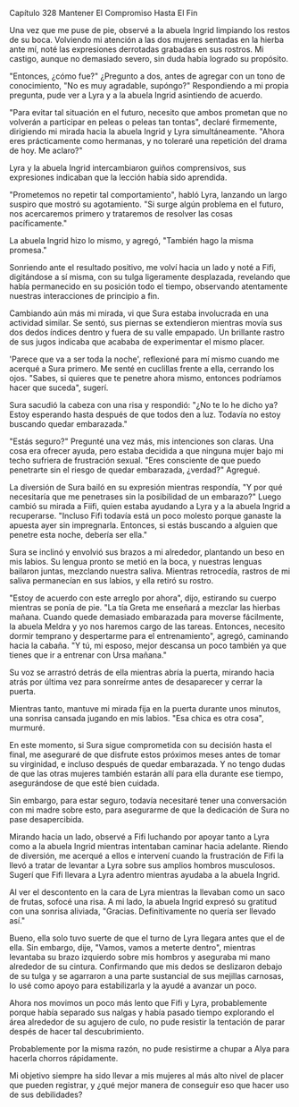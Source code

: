 
Capítulo 328 Mantener El Compromiso Hasta El Fin

Una vez que me puse de pie, observé a la abuela Ingrid limpiando los restos de su boca. Volviendo mi atención a las dos mujeres sentadas en la hierba ante mí, noté las expresiones derrotadas grabadas en sus rostros. Mi castigo, aunque no demasiado severo, sin duda había logrado su propósito.

"Entonces, ¿cómo fue?" ¿Pregunto a dos, antes de agregar con un tono de conocimiento, "No es muy agradable, supóngo?" Respondiendo a mi propia pregunta, pude ver a Lyra y a la abuela Ingrid asintiendo de acuerdo.

"Para evitar tal situación en el futuro, necesito que ambos prometan que no volverán a participar en peleas o peleas tan tontas", declaré firmemente, dirigiendo mi mirada hacia la abuela Ingrid y Lyra simultáneamente. "Ahora eres prácticamente como hermanas, y no toleraré una repetición del drama de hoy. Me aclaro?"

Lyra y la abuela Ingrid intercambiaron guiños comprensivos, sus expresiones indicaban que la lección había sido aprendida.

"Prometemos no repetir tal comportamiento", habló Lyra, lanzando un largo suspiro que mostró su agotamiento. "Si surge algún problema en el futuro, nos acercaremos primero y trataremos de resolver las cosas pacíficamente."

La abuela Ingrid hizo lo mismo, y agregó, "También hago la misma promesa."

Sonriendo ante el resultado positivo, me volví hacia un lado y noté a Fifi, digitándose a sí misma, con su tulga ligeramente desplazada, revelando que había permanecido en su posición todo el tiempo, observando atentamente nuestras interacciones de principio a fin.

Cambiando aún más mi mirada, vi que Sura estaba involucrada en una actividad similar. Se sentó, sus piernas se extendieron mientras movía sus dos dedos índices dentro y fuera de su valle empapado. Un brillante rastro de sus jugos indicaba que acababa de experimentar el mismo placer.

'Parece que va a ser toda la noche', reflexioné para mí mismo cuando me acerqué a Sura primero. Me senté en cuclillas frente a ella, cerrando los ojos. "Sabes, si quieres que te penetre ahora mismo, entonces podríamos hacer que suceda", sugerí.

Sura sacudió la cabeza con una risa y respondió: "¿No te lo he dicho ya? Estoy esperando hasta después de que todos den a luz. Todavía no estoy buscando quedar embarazada."

"Estás seguro?" Pregunté una vez más, mis intenciones son claras. Una cosa era ofrecer ayuda, pero estaba decidida a que ninguna mujer bajo mi techo sufriera de frustración sexual. "Eres consciente de que puedo penetrarte sin el riesgo de quedar embarazada, ¿verdad?" Agregué.

La diversión de Sura bailó en su expresión mientras respondía, "Y por qué necesitaría que me penetrases sin la posibilidad de un embarazo?" Luego cambió su mirada a Fiifi, quien estaba ayudando a Lyra y a la abuela Ingrid a recuperarse. "Incluso Fifi todavía está un poco molesto porque ganaste la apuesta ayer sin impregnarla. Entonces, si estás buscando a alguien que penetre esta noche, debería ser ella."

Sura se inclinó y envolvió sus brazos a mi alrededor, plantando un beso en mis labios. Su lengua pronto se metió en la boca, y nuestras lenguas bailaron juntas, mezclando nuestra saliva. Mientras retrocedía, rastros de mi saliva permanecían en sus labios, y ella retiró su rostro.

"Estoy de acuerdo con este arreglo por ahora", dijo, estirando su cuerpo mientras se ponía de pie. "La tía Greta me enseñará a mezclar las hierbas mañana. Cuando quede demasiado embarazada para moverse fácilmente, la abuela Meldra y yo nos haremos cargo de las tareas. Entonces, necesito dormir temprano y despertarme para el entrenamiento", agregó, caminando hacia la cabaña. "Y tú, mi esposo, mejor descansa un poco también ya que tienes que ir a entrenar con Ursa mañana."

Su voz se arrastró detrás de ella mientras abría la puerta, mirando hacia atrás por última vez para sonreírme antes de desaparecer y cerrar la puerta.

Mientras tanto, mantuve mi mirada fija en la puerta durante unos minutos, una sonrisa cansada jugando en mis labios. "Esa chica es otra cosa", murmuré.

En este momento, si Sura sigue comprometida con su decisión hasta el final, me aseguraré de que disfrute estos próximos meses antes de tomar su virginidad, e incluso después de quedar embarazada. Y no tengo dudas de que las otras mujeres también estarán allí para ella durante ese tiempo, asegurándose de que esté bien cuidada.

Sin embargo, para estar seguro, todavía necesitaré tener una conversación con mi madre sobre esto, para asegurarme de que la dedicación de Sura no pase desapercibida.

Mirando hacia un lado, observé a Fifi luchando por apoyar tanto a Lyra como a la abuela Ingrid mientras intentaban caminar hacia adelante. Riendo de diversión, me acerqué a ellos e intervení cuando la frustración de Fifi la llevó a tratar de levantar a Lyra sobre sus amplios hombros musculosos. Sugerí que Fifi llevara a Lyra adentro mientras ayudaba a la abuela Ingrid.

Al ver el descontento en la cara de Lyra mientras la llevaban como un saco de frutas, sofocé una risa. A mi lado, la abuela Ingrid expresó su gratitud con una sonrisa aliviada, "Gracias. Definitivamente no quería ser llevado así."

Bueno, ella solo tuvo suerte de que el turno de Lyra llegara antes que el de ella. Sin embargo, dije, "Vamos, vamos a meterte dentro", mientras levantaba su brazo izquierdo sobre mis hombros y aseguraba mi mano alrededor de su cintura. Confirmando que mis dedos se deslizaron debajo de su tulga y se agarraron a una parte sustancial de sus mejillas carnosas, lo usé como apoyo para estabilizarla y la ayudé a avanzar un poco.

Ahora nos movimos un poco más lento que Fifi y Lyra, probablemente porque había separado sus nalgas y había pasado tiempo explorando el área alrededor de su agujero de culo, no pude resistir la tentación de parar despés de hacer tal descubrimiento.

Probablemente por la misma razón, no pude resistirme a chupar a Alya para hacerla chorros rápidamente.

Mi objetivo siempre ha sido llevar a mis mujeres al más alto nivel de placer que pueden registrar, y ¿qué mejor manera de conseguir eso que hacer uso de sus debilidades?
